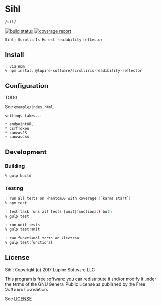 # Sihl

`/síl/`

[![build status]()]() [![coverage report]()]()


```txt
Sihl; ScrollirIs Honest readability refLector
```


## Install

```zsh
: via npm
% npm install @lupine-software/scrolliris-readibility-reflector
```

## Configuration

TODO

See `example/index.html`.

```
settings takes...

* endpointURL
* csrfToken
* canvasJS
* canvasCSS
```


## Development

### Building

```zsh
% gulp build
```

### Testing

```zsh
: run all tests on PhantomJS with coverage (`karma start`)
% npm test

: test task runs all tests {unit|functional} both
% gulp test

: run unit tests
% gulp test:unit

: run functional tests on Electron
% gulp test:functional
```


## License

Sihl; Copyright (c) 2017 Lupine Software LLC

This program is free software: you can redistribute it and/or modify it
under the terms of the GNU General Public License as published by the
Free Software Foundation.

See [LICENSE](LICENSE).
